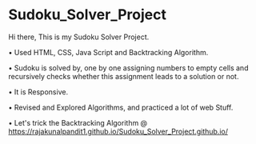 # Sudoku_Solver_Project

Hi there, This is my Sudoku Solver Project.

• Used HTML, CSS, Java Script and Backtracking Algorithm.

• Sudoku is solved by, one by one assigning numbers to empty cells and recursively checks whether this assignment leads to a solution or not.

• It is Responsive.

• Revised and Explored Algorithms, and practiced a lot of web Stuff.

• Let's trick the Backtracking Algorithm @ https://rajakunalpandit1.github.io/Sudoku_Solver_Project.github.io/ 
